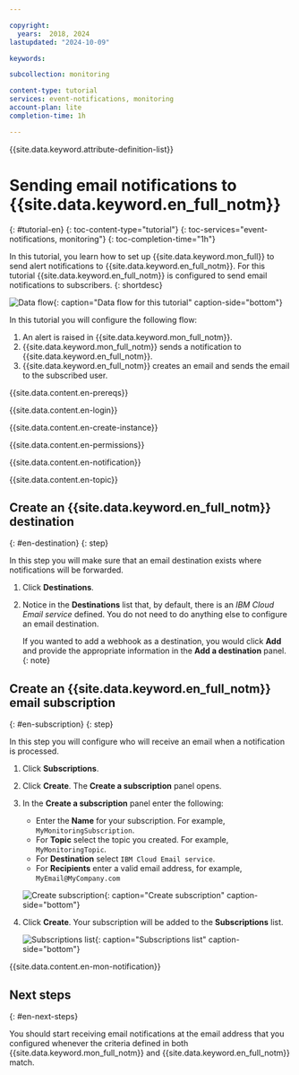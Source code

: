 ```yaml
---

copyright:
  years:  2018, 2024
lastupdated: "2024-10-09"

keywords:

subcollection: monitoring

content-type: tutorial
services: event-notifications, monitoring
account-plan: lite
completion-time: 1h

---
```


{{site.data.keyword.attribute-definition-list}}

# Sending email notifications to {{site.data.keyword.en_full_notm}}
{: #tutorial-en}
{: toc-content-type="tutorial"}
{: toc-services="event-notifications, monitoring"}
{: toc-completion-time="1h"}

In this tutorial, you learn how to set up {{site.data.keyword.mon_full}} to send alert notifications to {{site.data.keyword.en_full_notm}}. For this tutorial {{site.data.keyword.en_full_notm}} is configured to send email notifications to subscribers.
{: shortdesc}

![Data flow](../images/event_notification.svg){: caption="Data flow for this tutorial" caption-side="bottom"}

In this tutorial you will configure the following flow:

1. An alert is raised in {{site.data.keyword.mon_full_notm}}.
2. {{site.data.keyword.mon_full_notm}} sends a notification to {{site.data.keyword.en_full_notm}}.
3. {{site.data.keyword.en_full_notm}} creates an email and sends the email to the subscribed user.

{{site.data.content.en-prereqs}}

{{site.data.content.en-login}}

{{site.data.content.en-create-instance}}

{{site.data.content.en-permissions}}

{{site.data.content.en-notification}}

{{site.data.content.en-topic}}

## Create an {{site.data.keyword.en_full_notm}} destination
{: #en-destination}
{: step}

In this step you will make sure that an email destination exists where notifications will be forwarded.

1. Click **Destinations**.
2. Notice in the **Destinations** list that, by default, there is an *IBM Cloud Email service* defined.  You do not need to do anything else to configure an email destination.

   If you wanted to add a webhook as a destination, you would click **Add** and provide the appropriate information in the **Add a destination** panel.
   {: note}


## Create an {{site.data.keyword.en_full_notm}} email subscription
{: #en-subscription}
{: step}

In this step you will configure who will receive an email when a notification is processed.

1. Click **Subscriptions**.
2. Click **Create**. The **Create a subscription** panel opens.
3. In the **Create a subscription** panel enter the following:

    * Enter the **Name** for your subscription.  For example, `MyMonitoringSubscription`.
    * For **Topic** select the topic you created.  For example, `MyMonitoringTopic`.
    * For **Destination** select `IBM Cloud Email service`.
    * For **Recipients** enter a valid email address, for example, `MyEmail@MyCompany.com`

    ![Create subscription](../images/create_subscription.png){: caption="Create subscription" caption-side="bottom"}

4. Click **Create**.  Your subscription will be added to the **Subscriptions** list.

    ![Subscriptions list](../images/subscriptions.png){: caption="Subscriptions list" caption-side="bottom"}

{{site.data.content.en-mon-notification}}

## Next steps
{: #en-next-steps}

You should start receiving email notifications at the email address that you configured whenever the criteria defined in both {{site.data.keyword.mon_full_notm}} and {{site.data.keyword.en_full_notm}} match.
